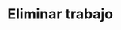 # Eliminar trabajo

<api-endpoint openapi-path="../openapi.yaml" endpoint="/trabajos/{id}" method="delete"/>